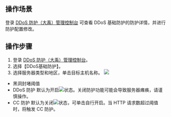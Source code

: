 ## 操作场景
登录 [DDoS 防护（大禹）管理控制台](https://console.cloud.tencent.com/dayu/overview) 可查看 DDoS 基础防护的防护详情，并进行防护配置修改。
## 操作步骤
1. 登录 [DDoS 防护（大禹）管理控制台](https://console.cloud.tencent.com/dayu/overview)。
2. 选择【DDoS基础防护】。
3. 选择服务器类型和地区，单击目标主机名称。
  ![](https://main.qcloudimg.com/raw/1d2e1e840daabcc42d42144210b19b2c.png)
  - 黑洞封堵阈值
 - DDoS 防护
    默认为开启<img src="https://main.qcloudimg.com/raw/731b456318822b8d478ea961e55369f1.png"  style="margin:0;">状态。关闭防护功能可能会导致服务器瘫痪，请谨慎操作。
 - CC 防护
  默认为关闭<img src="https://main.qcloudimg.com/raw/01c32381ab9636998476d35b00ef0825.png"  style="margin:0;">状态，可单击自行开启。当 HTTP 请求数超过阈值时，将触发 CC 防护。

